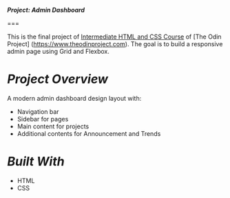 ***Project: Admin Dashboard***

===

This is the final project of [Intermediate HTML and CSS Course](https://www.theodinproject.com/lessons/intermediate-html-and-css-admin-dashboard) of [The Odin Project] (https://www.theodinproject.com). The goal is to build a responsive admin page using Grid and Flexbox.


***Project Overview***
===
A modern admin dashboard design layout with:
- Navigation bar
- Sidebar for pages
- Main content for projects
- Additional contents for Announcement and Trends


***Built With***
===
- HTML
- CSS


